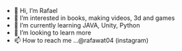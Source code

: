 - 👋 Hi, I’m Rafael
- 👀 I’m interested in books, making videos, 3d and games
- 🌱 I’m currently learning JAVA, Unity, Python
- 💞️ I’m looking to learn more
- 📫 How to reach me ...@rafawat04 (instagram)

<!---
rafawat04/rafawat04 is a ✨ special ✨ repository because its `README.md` (this file) appears on your GitHub profile.
You can click the Preview link to take a look at your changes.
--->
